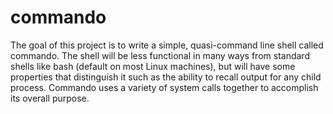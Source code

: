 # commando
The goal of this project is to write a simple, quasi-command line shell called commando. The shell will be less functional in many ways from standard shells like bash (default on most Linux machines), but will have some properties that distinguish it such as the ability to recall output for any child process. Commando uses a variety of system calls together to accomplish its overall purpose. 
